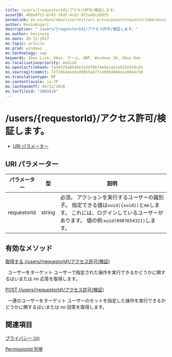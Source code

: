 ```yaml
---
title: /users/{requestorId}/アクセス許可/検証します。
assetID: 400a9721-bf43-76df-4cd1-9f2ae6ca5035
permalink: en-us/docs/xboxlive/rest/uri-privacyusersrequestoridpermissionvalidate.html
author: KevinAsgari
description: " /users/{requestorId}/アクセス許可/検証します。"
ms.author: kevinasg
ms.date: 20-12-2017
ms.topic: article
ms.prod: windows
ms.technology: uwp
keywords: Xbox Live, Xbox, ゲーム, UWP, Windows 10, Xbox One
ms.localizationpriority: medium
ms.openlocfilehash: faa0325a8540e1e3df9674a4acab2ab33e93dceb
ms.sourcegitcommit: 72710baeee8c898b5ab77ceb66d884eaa9db4cb8
ms.translationtype: MT
ms.contentlocale: ja-JP
ms.lasthandoff: 09/12/2018
ms.locfileid: "3881618"
---
```

# <a name="usersrequestoridpermissionvalidate"></a>/users/{requestorId}/アクセス許可/検証します。
 
  * [URI パラメーター](#ID4EQ)
 
<a id="ID4EQ"></a>

 
## <a name="uri-parameters"></a>URI パラメーター
 
| パラメーター| 型| 説明| 
| --- | --- | --- | 
| requestorId| string| 必須。 アクションを実行するユーザーの識別子。 指定できる値は<code>xuid({xuid})</code>と<code>me</code>します。 これには、ログインしているユーザーがあります。 値の例:<code>xuid(0987654321)</code>します。| 
  
<a id="ID4ETB"></a>

 
## <a name="valid-methods"></a>有効なメソッド

[取得する (/users/{requestorId}/アクセス許可/検証)](uri-privacyusersrequestoridpermissionvalidateget.md)

&nbsp;&nbsp;ユーザーをターゲット ユーザーで指定された操作を実行できるかどうかに関するはいまたは no 応答を取得します。

[POST (/users/{requestorId}/アクセス許可/検証)](uri-privacyusersrequestoridpermissionvalidatepost.md)

&nbsp;&nbsp;一連のユーザーをターゲット ユーザーのセットを指定した操作を実行できるかどうかに関するはいまたは no 回答を取得します。
 
<a id="ID4EAC"></a>

 
## <a name="see-also"></a>関連項目
 
<a id="ID4ECC"></a>

   [プライバシー Uri](atoc-reference-privacyv2.md)

 [PermissionId 列挙](../../enums/privacy-enum-permissionid.md)

   